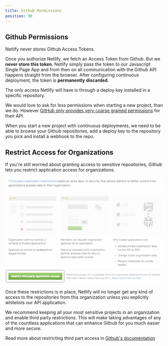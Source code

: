 ```yaml
---
title: Github Permissions
position: 90
---
```


## Github Permissions

Netlify never stores Github Access Tokens.

Once you authorize Netlify, we fetch an Access Token from Github. But we **never store this token**. Netlify simply pass the token to our Javascript Single Page App and from then on all communication with the Github API happens straight from the browser. After configuring continuous deployment, the token is **permanently discarded**.

The only access Netlify will have is through a deploy key installed in a specific repository.

We would love to ask for less permissions when starting a new project, than we do. However [GitHub only provides very coarse grained permissions](http://developer.github.com/v3/oauth/#scopes) for their API.

When you start a new project with continuous deployments, we need to be able to browse your Github repositories, add a deploy key to the repository you pick and install a webhook to the repo.

## Restrict Access for Organizations

If you're still worried about granting access to sensitive repositories, Github lets you restrict application access for organizations.

[![settings-third-party-restrict-confirm.png](/img/docs/settings-third-party-restrict-confirm.png)
](https://help.github.com/articles/about-third-party-application-restrictions/)

Once these restrictions is in place, Netlify will no longer get any kind of access to the repositories from this organization unless you explicitly whitelists our API application.

We recommend keeping all your most sensitive projects in an organization and enable third party restrictions. This will make taking advantages of any of the countless applications that can enhance Github for you much easier and more secure.

Read more about restricting third part access in [Github's documentation](https://help.github.com/articles/about-third-party-application-restrictions/)